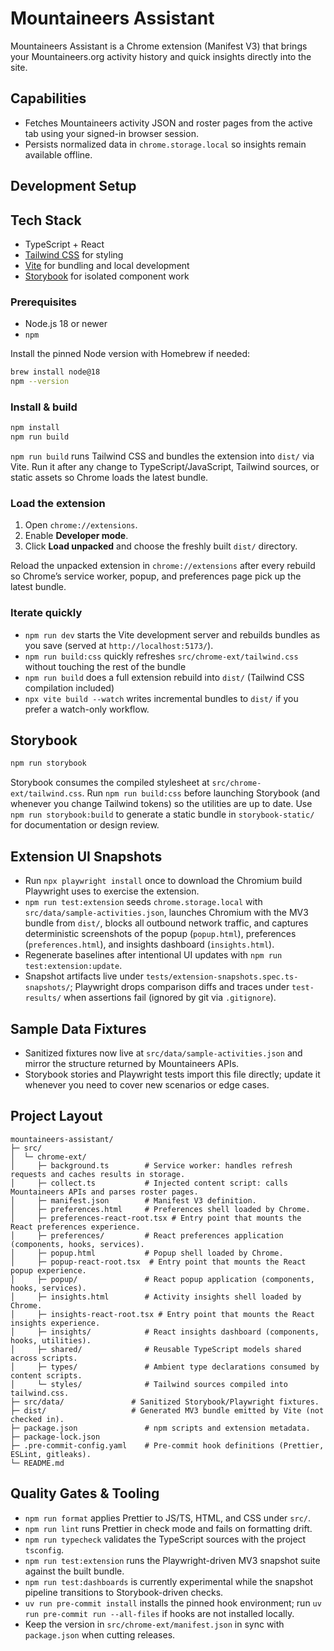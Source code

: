 # Mountaineers Assistant

Mountaineers Assistant is a Chrome extension (Manifest V3) that brings your Mountaineers.org activity history and quick insights directly into the site.

## Capabilities

- Fetches Mountaineers activity JSON and roster pages from the active tab using your signed-in browser session.
- Persists normalized data in `chrome.storage.local` so insights remain available offline.

## Development Setup

## Tech Stack

- TypeScript + React
- [Tailwind CSS](https://tailwindcss.com/) for styling
- [Vite](https://vitejs.dev/) for bundling and local development
- [Storybook](https://storybook.js.org/) for isolated component work

### Prerequisites

- Node.js 18 or newer
- `npm`

Install the pinned Node version with Homebrew if needed:

```bash
brew install node@18
npm --version
```

### Install & build

```bash
npm install
npm run build
```

`npm run build` runs Tailwind CSS and bundles the extension into `dist/` via Vite. Run it after any change to TypeScript/JavaScript, Tailwind sources, or static assets so Chrome loads the latest bundle.

### Load the extension

1. Open `chrome://extensions`.
2. Enable **Developer mode**.
3. Click **Load unpacked** and choose the freshly built `dist/` directory.

Reload the unpacked extension in `chrome://extensions` after every rebuild so Chrome’s service worker, popup, and preferences page pick up the latest bundle.

### Iterate quickly

- `npm run dev` starts the Vite development server and rebuilds bundles as you save (served at `http://localhost:5173/`).
- `npm run build:css` quickly refreshes `src/chrome-ext/tailwind.css` without touching the rest of the bundle
- `npm run build` does a full extension rebuild into `dist/` (Tailwind CSS compilation included)
- `npx vite build --watch` writes incremental bundles to `dist/` if you prefer a watch-only workflow.

## Storybook

```bash
npm run storybook
```

Storybook consumes the compiled stylesheet at `src/chrome-ext/tailwind.css`. Run `npm run build:css` before launching Storybook (and whenever you change Tailwind tokens) so the utilities are up to date. Use `npm run storybook:build` to generate a static bundle in `storybook-static/` for documentation or design review.

## Extension UI Snapshots

- Run `npx playwright install` once to download the Chromium build Playwright uses to exercise the extension.
- `npm run test:extension` seeds `chrome.storage.local` with `src/data/sample-activities.json`, launches Chromium with the MV3 bundle from `dist/`, blocks all outbound network traffic, and captures deterministic screenshots of the popup (`popup.html`), preferences (`preferences.html`), and insights dashboard (`insights.html`).
- Regenerate baselines after intentional UI updates with `npm run test:extension:update`.
- Snapshot artifacts live under `tests/extension-snapshots.spec.ts-snapshots/`; Playwright drops comparison diffs and traces under `test-results/` when assertions fail (ignored by git via `.gitignore`).

## Sample Data Fixtures

- Sanitized fixtures now live at `src/data/sample-activities.json` and mirror the structure returned by Mountaineers APIs.
- Storybook stories and Playwright tests import this file directly; update it whenever you need to cover new scenarios or edge cases.

## Project Layout

```
mountaineers-assistant/
├─ src/
│  └─ chrome-ext/
│     ├─ background.ts        # Service worker: handles refresh requests and caches results in storage.
│     ├─ collect.ts           # Injected content script: calls Mountaineers APIs and parses roster pages.
│     ├─ manifest.json        # Manifest V3 definition.
│     ├─ preferences.html     # Preferences shell loaded by Chrome.
│     ├─ preferences-react-root.tsx # Entry point that mounts the React preferences experience.
│     ├─ preferences/         # React preferences application (components, hooks, services).
│     ├─ popup.html           # Popup shell loaded by Chrome.
│     ├─ popup-react-root.tsx  # Entry point that mounts the React popup experience.
│     ├─ popup/               # React popup application (components, hooks, services).
│     ├─ insights.html        # Activity insights shell loaded by Chrome.
│     ├─ insights-react-root.tsx # Entry point that mounts the React insights experience.
│     ├─ insights/            # React insights dashboard (components, hooks, utilities).
│     ├─ shared/              # Reusable TypeScript models shared across scripts.
│     ├─ types/               # Ambient type declarations consumed by content scripts.
│     └─ styles/              # Tailwind sources compiled into tailwind.css.
├─ src/data/               # Sanitized Storybook/Playwright fixtures.
├─ dist/                   # Generated MV3 bundle emitted by Vite (not checked in).
├─ package.json               # npm scripts and extension metadata.
├─ package-lock.json
├─ .pre-commit-config.yaml    # Pre-commit hook definitions (Prettier, ESLint, gitleaks).
└─ README.md
```

## Quality Gates & Tooling

- `npm run format` applies Prettier to JS/TS, HTML, and CSS under `src/`.
- `npm run lint` runs Prettier in check mode and fails on formatting drift.
- `npm run typecheck` validates the TypeScript sources with the project `tsconfig`.
- `npm run test:extension` runs the Playwright-driven MV3 snapshot suite against the built bundle.
- `npm run test:dashboards` is currently experimental while the snapshot pipeline transitions to Storybook-driven checks.
- `uv run pre-commit install` installs the pinned hook environment; run `uv run pre-commit run --all-files` if hooks are not installed locally.
- Keep the version in `src/chrome-ext/manifest.json` in sync with `package.json` when cutting releases.
